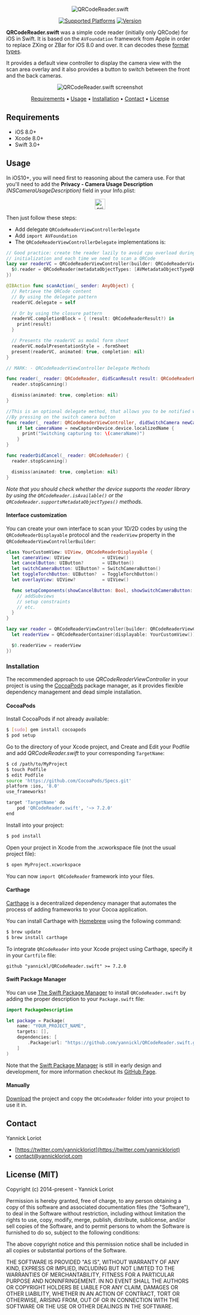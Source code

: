 <p align="center">
  <img src="https://cloud.githubusercontent.com/assets/798235/19688388/c61a6ab8-9ac9-11e6-9757-e087c268f3a6.png" alt="QRCodeReader.swift">
</p>

<p align="center">
  <a href="http://cocoadocs.org/docsets/QRCodeReader.swift/"><img alt="Supported Platforms" src="https://cocoapod-badges.herokuapp.com/p/QRCodeReader.swift/badge.svg"/></a>
  <a href="http://cocoadocs.org/docsets/QRCodeReader.swift/"><img alt="Version" src="https://cocoapod-badges.herokuapp.com/v/QRCodeReader.swift/badge.svg"/></a>
</p>

**QRCodeReader.swift** was a simple code reader (initially only QRCode) for iOS in Swift. It is based on the `AVFoundation` framework from Apple in order to replace ZXing or ZBar for iOS 8.0 and over. It can decodes these [format types](https://developer.apple.com/library/ios/documentation/AVFoundation/Reference/AVMetadataMachineReadableCodeObject_Class/index.html#//apple_ref/doc/constant_group/Machine_Readable_Object_Types).

It provides a default view controller to display the camera view with the scan area overlay and it also provides a button to switch between the front and the back cameras.

<p align="center">
  <img src="http://yannickloriot.com/resources/qrcodereader.swift-screenshot.jpg" alt="QRCodeReader.swift screenshot">
</p>

<p align="center">
  <a href="#requirements">Requirements</a> • <a href="#usage">Usage</a> • <a href="#installation">Installation</a> • <a href="#contact">Contact</a> • <a href="#license-mit">License</a>
</p>

## Requirements

- iOS 8.0+
- Xcode 8.0+
- Swift 3.0+

## Usage

In iOS10+, you will need first to reasoning about the camera use. For that you'll need to add the **Privacy - Camera Usage Description** *(NSCameraUsageDescription)* field in your Info.plist:

<p align="center">
  <img alt="privacy - camera usage description" src="https://cloud.githubusercontent.com/assets/798235/19264826/bc25b8dc-8fa2-11e6-9c13-17926384ebd1.png" height="28">
</p>

Then just follow these steps:

-  Add delegate `QRCodeReaderViewControllerDelegate`
-  Add `import AVFoundation`
-  The `QRCodeReaderViewControllerDelegate` implementations is:

```swift
// Good practice: create the reader lazily to avoid cpu overload during the
// initialization and each time we need to scan a QRCode
lazy var readerVC = QRCodeReaderViewController(builder: QRCodeReaderViewControllerBuilder {
  $0.reader = QRCodeReader(metadataObjectTypes: [AVMetadataObjectTypeQRCode], captureDevicePosition: .back)
})

@IBAction func scanAction(_ sender: AnyObject) {
  // Retrieve the QRCode content
  // By using the delegate pattern
  readerVC.delegate = self

  // Or by using the closure pattern
  readerVC.completionBlock = { (result: QRCodeReaderResult?) in
    print(result)
  }

  // Presents the readerVC as modal form sheet
  readerVC.modalPresentationStyle = .formSheet
  present(readerVC, animated: true, completion: nil)
}

// MARK: - QRCodeReaderViewController Delegate Methods

func reader(_ reader: QRCodeReader, didScanResult result: QRCodeReaderResult) {
  reader.stopScanning()

  dismiss(animated: true, completion: nil)
}

//This is an optional delegate method, that allows you to be notified when the user switches the cameraName
//By pressing on the switch camera button
func reader(_ reader: QRCodeReaderViewController, didSwitchCamera newCaptureDevice: AVCaptureDeviceInput) {
    if let cameraName = newCaptureDevice.device.localizedName {
      print("Switching capturing to: \(cameraName)")
    }
}

func readerDidCancel(_ reader: QRCodeReader) {
  reader.stopScanning()

  dismiss(animated: true, completion: nil)
}
```

*Note that you should check whether the device supports the reader library by using the `QRCodeReader.isAvailable()` or the `QRCodeReader.supportsMetadataObjectTypes()` methods.*

#### Interface customization

You can create your own interface to scan your 1D/2D codes by using the `QRCodeReaderDisplayable` protocol and the `readerView` property in the `QRCodeReaderViewControllerBuilder`:

```swift
class YourCustomView: UIView, QRCodeReaderDisplayable {
  let cameraView: UIView            = UIView()
  let cancelButton: UIButton?       = UIButton()
  let switchCameraButton: UIButton? = SwitchCameraButton()
  let toggleTorchButton: UIButton?  = ToggleTorchButton()
  let overlayView: UIView?          = UIView()

  func setupComponents(showCancelButton: Bool, showSwitchCameraButton: Bool, showTorchButton: Bool, showOverlayView: Bool) {
    // addSubviews
    // setup constraints
    // etc.
  }
}

lazy var reader = QRCodeReaderViewController(builder: QRCodeReaderViewControllerBuilder {
  let readerView = QRCodeReaderContainer(displayable: YourCustomView())

  $0.readerView = readerView
})
```

### Installation

The recommended approach to use _QRCodeReaderViewController_ in your project is using the [CocoaPods](http://cocoapods.org/) package manager, as it provides flexible dependency management and dead simple installation.

#### CocoaPods

Install CocoaPods if not already available:

``` bash
$ [sudo] gem install cocoapods
$ pod setup
```
Go to the directory of your Xcode project, and Create and Edit your Podfile and add _QRCodeReader.swift_ to your corresponding `TargetName`:

``` bash
$ cd /path/to/MyProject
$ touch Podfile
$ edit Podfile
source 'https://github.com/CocoaPods/Specs.git'
platform :ios, '8.0'
use_frameworks!

target 'TargetName' do
    pod 'QRCodeReader.swift', '~> 7.2.0'
end
```

Install into your project:

``` bash
$ pod install
```

Open your project in Xcode from the .xcworkspace file (not the usual project file):

``` bash
$ open MyProject.xcworkspace
```

You can now `import QRCodeReader` framework into your files.

#### Carthage

[Carthage](https://github.com/Carthage/Carthage) is a decentralized dependency manager that automates the process of adding frameworks to your Cocoa application.

You can install Carthage with [Homebrew](http://brew.sh/) using the following command:

```bash
$ brew update
$ brew install carthage
```

To integrate `QRCodeReader` into your Xcode project using Carthage, specify it in your `Cartfile` file:

```ogdl
github "yannickl/QRCodeReader.swift" >= 7.2.0
```

#### Swift Package Manager

You can use [The Swift Package Manager](https://swift.org/package-manager) to install `QRCodeReader.swift` by adding the proper description to your `Package.swift` file:

```swift
import PackageDescription

let package = Package(
    name: "YOUR_PROJECT_NAME",
    targets: [],
    dependencies: [
        .Package(url: "https://github.com/yannickl/QRCodeReader.swift.git", versions: "7.2.0" ..< Version.max)
    ]
)
```

Note that the [Swift Package Manager](https://swift.org/package-manager) is still in early design and development, for more information checkout its [GitHub Page](https://github.com/apple/swift-package-manager).

#### Manually

[Download](https://github.com/YannickL/QRCodeReader.swift/archive/master.zip) the project and copy the `QRCodeReader` folder into your project to use it in.

## Contact

Yannick Loriot
 - [https://twitter.com/yannickloriot](https://twitter.com/yannickloriot)
 - [contact@yannickloriot.com](mailto:contact@yannickloriot.com)


## License (MIT)

Copyright (c) 2014-present - Yannick Loriot

Permission is hereby granted, free of charge, to any person obtaining a copy
of this software and associated documentation files (the "Software"), to deal
in the Software without restriction, including without limitation the rights
to use, copy, modify, merge, publish, distribute, sublicense, and/or sell
copies of the Software, and to permit persons to whom the Software is
furnished to do so, subject to the following conditions:

The above copyright notice and this permission notice shall be included in
all copies or substantial portions of the Software.

THE SOFTWARE IS PROVIDED "AS IS", WITHOUT WARRANTY OF ANY KIND, EXPRESS OR
IMPLIED, INCLUDING BUT NOT LIMITED TO THE WARRANTIES OF MERCHANTABILITY,
FITNESS FOR A PARTICULAR PURPOSE AND NONINFRINGEMENT. IN NO EVENT SHALL THE
AUTHORS OR COPYRIGHT HOLDERS BE LIABLE FOR ANY CLAIM, DAMAGES OR OTHER
LIABILITY, WHETHER IN AN ACTION OF CONTRACT, TORT OR OTHERWISE, ARISING FROM,
OUT OF OR IN CONNECTION WITH THE SOFTWARE OR THE USE OR OTHER DEALINGS IN
THE SOFTWARE.
